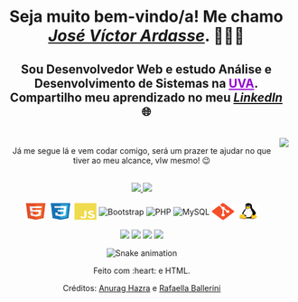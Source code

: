 <div>
  <h1 align="center">Seja muito bem-vindo/a! Me chamo <a href="https://www.linkedin.com/in/ardassejose"><i>José Víctor Ardasse</i></a>. 👨🏻‍💻</h1>
  <h2 align="center">Sou Desenvolvedor Web e estudo Análise e Desenvolvimento de Sistemas na <a href="https://www.linkedin.com/school/universidade-veiga-de-almeida/" style="color: #9400D3;">UVA</a>. Compartilho meu aprendizado no meu <a href=""https://www.linkedin.com/in/ardassejose/"><i>LinkedIn</i></a> 🌐</h2>
  <br>
    <img align="right" height="550em" src="https://raw.githubusercontent.com/gist/ardassejose/0e6a16c1173e186f482c82f2fe187a51/raw/0f7a88faaee1aab59dc801985e73ecbf2fee390b/githubcard.svg">
  <p align="center">Já me segue lá e vem codar comigo, será um prazer te ajudar no que tiver ao meu alcance, vlw mesmo! 😉️</h2>
</div>
  <br>
<div align="center">
  <a href="https://github.com/ardassejose">
    <img height="150em" src="https://github-readme-stats.vercel.app/api?username=ardassejose&count_private=true&include_all_commits=true&show_icons=true&theme=dracula&hide_border=false&show_owner=true"/>
    <img height="150em" src="https://github-readme-stats.vercel.app/api/top-langs/?username=ardassejose&theme=dracula&hide_border=false&&layout=compact"/>
  </a>
</div>

<div align="center" valign="top"><br>
  <img align="center" alt="HTML" height="30" width="40" src="https://raw.githubusercontent.com/devicons/devicon/master/icons/html5/html5-original.svg">
  <img align="center" alt="CSS" height="30" width="40" src="https://raw.githubusercontent.com/devicons/devicon/master/icons/css3/css3-original.svg">
  <img align="center" alt="Js" height="30" width="40" src="https://raw.githubusercontent.com/devicons/devicon/master/icons/javascript/javascript-plain.svg">
  <img align="center" alt="Bootstrap" height="30" width="40" src="https://cdn.jsdelivr.net/gh/devicons/devicon/icons/bootstrap/bootstrap-original.svg">
  <img align="center" alt="PHP" height="30" width="40" src="https://cdn.jsdelivr.net/gh/devicons/devicon/icons/php/php-original.svg" />
  <img align="center" alt="MySQL" height="30" width="40" src="https://cdn.jsdelivr.net/gh/devicons/devicon/icons/mysql/mysql-original-wordmark.svg" />
  <img align="center" alt="git" height="30" width="40" src="https://raw.githubusercontent.com/devicons/devicon/master/icons/git/git-original.svg">
  <img align="center" alt="linux" height="30" width="40" src="https://raw.githubusercontent.com/devicons/devicon/master/icons/linux/linux-original.svg">
</div><br>

<div align="center">
  <a href="https://www.youtube.com/channel/UCqmd8JAuKMU3IaRYXE7u1UQ" target="_blank"><img src="https://img.shields.io/badge/YouTube-FF0000?style=for-the-badge&logo=youtube&logoColor=white" target="_blank"></a>
  <a href="https://www.instagram.com/ardasse.jose/" target="_blank"><img src="https://img.shields.io/badge/-Instagram-%23E4405F?style=for-the-badge&logo=instagram&logoColor=white" target="_blank"></a>
  <!-- <a href="https://www.facebook.com/ardasse.jose" target="_blank"><img src="https://img.shields.io/badge/Facebook-1877F2?style=for-the-badge&logo=facebook&logoColor=white" target="_blank"></a>  -->
  <a href="https://www.linkedin.com/in/ardassejose/" target="_blank"><img src="https://img.shields.io/badge/-LinkedIn-%230077B5?style=for-the-badge&logo=linkedin&logoColor=white" target="_blank"></a>
  <a href="mailto:josevictorardasse@gmail.com"><img src="https://img.shields.io/badge/-Gmail-%23333?style=for-the-badge&logo=gmail&logoColor=white" target="_blank"></a>
</div>

<div align="center">
  
  ![Snake animation](https://github.com/ardassejose/ardassejose/blob/output/github-contribution-grid-snake.svg)
  
</div>

<div align="center">
  <p>Feito com :heart: e HTML.</p>
  <p>Créditos: <a href="https://github.com/anuraghazra/github-readme-stats">Anurag Hazra</a> e <a href="https://github.com/rafaballerini">Rafaella Ballerini</a></p>
</div>
